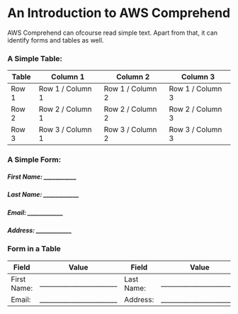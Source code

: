 # An Introduction to AWS Comprehend

AWS Comprehend can ofcourse read simple text. Apart from that, it can identify forms and tables as well.

### A Simple Table:

Table | Column 1 | Column 2 | Column 3
--- | --- | --- | --- 
Row 1 | Row 1 / Column 1 | Row 1 / Column 2 | Row 1 / Column 3
Row 2 | Row 2 / Column 1 | Row 2 / Column 2 | Row 2 / Column 3
Row 3 | Row 3 / Column 1 | Row 3 / Column 2 | Row 3 / Column 3

### A Simple Form:

##### First Name: ___________
##### Last Name: ____________
##### Email: ____________
##### Address: ____________

### Form in a Table
Field | Value | Field | Value
---|---|---|---
First Name:|________________________ | Last Name:| ________________________
Email:| ________________________ | Address:| ________________________
